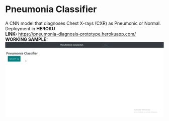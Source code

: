 # Pneumonia Classifier
A CNN model that diagnoses Chest X-rays (CXR) as Pneumonic or Normal.          
Deployment in **HEROKU**                                                                                                                   
**LINK:** https://pneumonia-diagnosis-prototype.herokuapp.com/  
**WORKING SAMPLE:**
![](sample.gif)
